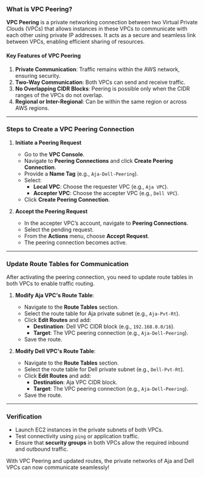 ### What is VPC Peering?

**VPC Peering** is a private networking connection between two Virtual Private Clouds (VPCs) that allows instances in these VPCs to communicate with each other using private IP addresses. It acts as a secure and seamless link between VPCs, enabling efficient sharing of resources.

#### **Key Features of VPC Peering**
1. **Private Communication**: Traffic remains within the AWS network, ensuring security.
2. **Two-Way Communication**: Both VPCs can send and receive traffic.
3. **No Overlapping CIDR Blocks**: Peering is possible only when the CIDR ranges of the VPCs do not overlap.
4. **Regional or Inter-Regional**: Can be within the same region or across AWS regions.

---

### **Steps to Create a VPC Peering Connection**

1. **Initiate a Peering Request**
   - Go to the **VPC Console**.
   - Navigate to **Peering Connections** and click **Create Peering Connection**.
   - Provide a **Name Tag** (e.g., `Aja-Dell-Peering`).
   - Select:
     - **Local VPC**: Choose the requester VPC (e.g., `Aja VPC`).
     - **Accepter VPC**: Choose the accepter VPC (e.g., `Dell VPC`).
   - Click **Create Peering Connection**.

2. **Accept the Peering Request**
   - In the accepter VPC’s account, navigate to **Peering Connections**.
   - Select the pending request.
   - From the **Actions** menu, choose **Accept Request**.
   - The peering connection becomes active.

---

### **Update Route Tables for Communication**

After activating the peering connection, you need to update route tables in both VPCs to enable traffic routing.

1. **Modify Aja VPC's Route Table**:
   - Navigate to the **Route Tables** section.
   - Select the route table for Aja private subnet (e.g., `Aja-Pvt-Rt`).
   - Click **Edit Routes** and add:
     - **Destination**: Dell VPC CIDR block (e.g., `192.168.0.0/16`).
     - **Target**: The VPC peering connection (e.g., `Aja-Dell-Peering`).
   - Save the route.

2. **Modify Dell VPC's Route Table**:
   - Navigate to the **Route Tables** section.
   - Select the route table for Dell private subnet (e.g., `Dell-Pvt-Rt`).
   - Click **Edit Routes** and add:
     - **Destination**: Aja VPC CIDR block.
     - **Target**: The VPC peering connection (e.g., `Aja-Dell-Peering`).
   - Save the route.

---

### **Verification**
- Launch EC2 instances in the private subnets of both VPCs.
- Test connectivity using `ping` or application traffic.
- Ensure that **security groups** in both VPCs allow the required inbound and outbound traffic.

With VPC Peering and updated routes, the private networks of Aja and Dell VPCs can now communicate seamlessly!
